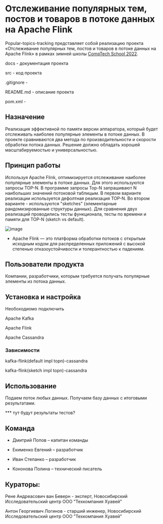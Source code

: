 # Отслеживание популярных тем, постов и товаров в потоке данных на Apache Flink

Popular-topics-tracking представляет собой реализацию проекта «Отслеживание популярных тем, постов и товаров в потоке данных на Apache Flink» в рамках зимней школы [CompTech School 2022](https://comptechschool.com/).

docs - документация проекта

src - код проекта

.gitignore - 

README.md - описание проекта

pom.xml - 


## Назначение

Реализация эффективной по памяти версии аппаратора, который будет отслеживать наиболее популярные элементы в потоке данных. В проекте сравниваются два метода по производительности и скорости обработки потока данных. Решение должно обладать хорошей масштабируемостью и универсальностью.

## Принцип работы

Используя Apache Flink, оптимизируется отслеживание наиболее популярные элементы в потоке данных. Для этого используются запросы TOP-N. В программе запросы Top-N запрашивают N наибольших значений потоковой таблицым. В первом варианте реализации используется дефолтная реализация TOP-N. Во втором варианте - используются "sketches" (элементарные рандомизированные структуры данных). Для сравнения двух реализаций проводились тесты функционала, тесты  по времени и памяти для TOP-N (sketch vs default).

![image](https://user-images.githubusercontent.com/98398064/152122644-8a70dfb0-1ca9-481e-b6ef-b0897909fe4a.png)

* Apache Flink — это платформа обработки потоков с открытым исходным кодом для распределенных приложений с высокой степенью отказоустойчивости и толерантностью к падениям.

## Пользователи продукта

Компании, разработчики, которым требуется получать популярные элементы из потока данных.

## Установка и настройка

Необоходиомо подключить

Apache Kafka

Apache Flink

Apache Cassandra

### Зависимости

kafka-flink(default impl topn)-cassandra

kafka-flink(sketch impl topn)-cassandra

## Использование

Подаем поток любых данных. Получаем базу данных с итоговыми результатами.

*** тут будут результаты тестов?

## Команда

- Дмитрий Попов – капитан команды

- Екименко Евгений – разработчик

- Иван Степанко – разработчик

- Кононова Полина – технический писатель

## Кураторы: 

Рене Андреасович ван Беверн - эксперт, Новосибирский Исследовательский центр ООО "Техкомпания Хуавей"

Антон Георгиевич Логинов - старший инженер, Новосибирский Исследовательский центр ООО "Техкомпания Хуавей"

